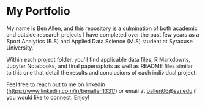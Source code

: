 # My Portfolio
My name is Ben Allen, and this repository is a culmination of both academic and outside research projects I have completed over the past few years as a Sport Analytics (B.S) and Applied Data Science (M.S) student at Syracuse University.

Within each project folder, you'll find applicable data files, R Markdowns, Jupyter Notebooks, and final papers/plots as well as README files similar to this one that detail the results and conclusions of each individual project. 

Feel free to reach out to me on linkedin (https://www.linkedin.com/in/benallen1331/) or email at ballen06@syr.edu if you would like to connect. Enjoy!
